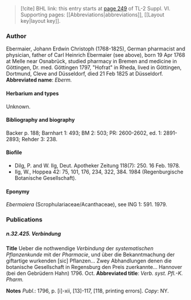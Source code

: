 > [!cite] BHL link: this entry starts at [page 249](https://www.biodiversitylibrary.org/page/33260237) of TL-2 Suppl. VI.
> Supporting pages: [[Abbreviations|abbreviations]], [[Layout key|layout key]].

### Author

Ebermaier, Johann Erdwin Christoph (1768-1825), German pharmacist and physician, father of Carl Heinrich Ebermaier (see above), born 19 Apr 1768 at Melle near Osnabrück, studied pharmacy in Bremen and medicine in Göttingen, Dr. med. Göttingen 1797, "Hofrat" in Rheda, lived in Göttingen, Dortmund, Cleve and Düsseldorf, died 21 Feb 1825 at Düsseldorf. 
**Abbreviated name**: *Eberm.*

#### Herbarium and types

Unknown.

#### Bibliography and biography

Backer p. 188; Barnhart 1: 493; BM 2: 503; PR: 2600-2602, ed. 1: 2891-2893; Rehder 3: 238.

#### Biofile

- Dilg, P. and W. Ilg, Deut. Apotheker Zeitung 118(7): 250. 16 Feb. 1978.
- Ilg, W., Hoppea 42: 75, 101, 176, 234, 322, 384. 1984 (Regenburgische Botanische Gesellschaft).

#### Eponymy

*Ebermaiera* (Scrophulariaceae/Acanthaceae), see ING 1: 591. 1979.

### Publications

##### n.32.425. Verbindung

**Title**
Ueber die nothwendige *Verbindung* der *systematischen Pflanzenkunde* mit der *Pharmacie*, und über die Bekanntmachung der giftartige wurkenden \[sic\] Pflanzen... Zwey Abhandlungen denen die botanische Gesellschaft in Regensburg den Preis zuerkannte... Hannover (bei den Gebrüdern Hahn) 1796. Oct.
**Abbreviated title**: *Verb. syst. Pfl.-K. Pharm.*

**Notes**
*Publ*.: 1796, p. \[i\]-xii, \[13\]-117, \[118, printing errors\]. *Copy*: NY.

